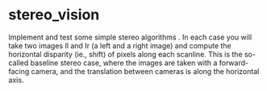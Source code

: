 # stereo_vision
Implement and test some simple stereo algorithms . In each case you will take two images Il and Ir (a left and a right image) and compute the horizontal disparity (ie., shift) of pixels along each scanline. This is the so-called baseline stereo case, where the images are taken with a forward-facing camera, and the translation between cameras is along the horizontal axis.
